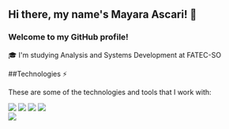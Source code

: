 ## Hi there, my name's Mayara Ascari! 👋
### Welcome to my GitHub profile!


🎓 I'm studying Analysis and Systems Development at FATEC-SO

##Technologies ⚡

These are some of the technologies and tools that I work with:

<img src="https://cdn.jsdelivr.net/gh/devicons/devicon/icons/dotnetcore/dotnetcore-original.svg" />  <img src="https://cdn.jsdelivr.net/gh/devicons/devicon/icons/csharp/csharp-plain.svg" />  <img src="https://cdn.jsdelivr.net/gh/devicons/devicon/icons/c/c-plain.svg" />  <img src="https://cdn.jsdelivr.net/gh/devicons/devicon/icons/apachekafka/apachekafka-original-wordmark.svg" />  
            <img src="https://cdn.jsdelivr.net/gh/devicons/devicon/icons/visualstudio/visualstudio-plain.svg" />
            
